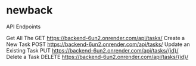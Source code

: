 # newback

API Endpoints

Get All The  GET https://backend-6un2.onrender.com/api/tasks/
Create a New Task POST https://backend-6un2.onrender.com/api/tasks/
Update an Existing Task PUT  https://backend-6un2.onrender.com/api/tasks/{id}/
Delete a Task DELETE https://backend-6un2.onrender.com/api/tasks/{id}/
